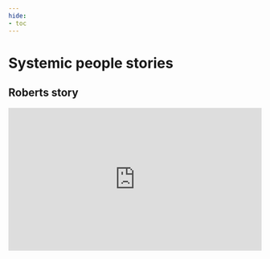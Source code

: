 ```yaml
---
hide:
- toc
---
```

# Systemic people stories

## Roberts story
<div>
  <div style="position:relative;padding-top:56.25%;">
    <iframe src="https://drive.google.com/file/d/1mXk1Y4lZu1UnwJndYXdl0aHaSO5vmnPu/preview" frameborder="0" allowfullscreen style="position:absolute;top:0;left:0;width:100%;height:100%;"></iframe>
  </div>
</div>
